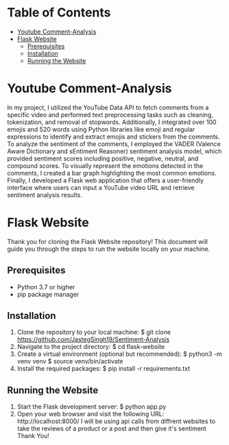 # Table of Contents
- [Youtube Comment-Analysis](#youtube-comment-analysis)
- [Flask Website](#flask-website)
  - [Prerequisites](#prerequisites)
  - [Installation](#installation)
  - [Running the Website](#running-the-website)
# <a name="youtube-comment-analysis"></a>Youtube Comment-Analysis
In my project, I utilized the YouTube Data API to fetch comments from a specific video and performed text preprocessing tasks such as cleaning, tokenization, and removal of stopwords. Additionally, I integrated over 100 emojis and 520 words using Python libraries like emoji and regular expressions to identify and extract emojis and stickers from the comments. To analyze the sentiment of the comments, I employed the VADER (Valence Aware Dictionary and sEntiment Reasoner) sentiment analysis model, which provided sentiment scores including positive, negative, neutral, and compound scores. To visually represent the emotions detected in the comments, I created a bar graph highlighting the most common emotions. Finally, I developed a Flask web application that offers a user-friendly interface where users can input a YouTube video URL and retrieve sentiment analysis results.
# <a name="flask-website"></a>Flask Website
Thank you for cloning the Flask Website repository! This document will guide you through the steps to run the website locally on your machine.

## <a name="prerequisites"></a>Prerequisites
- Python 3.7 or higher
- pip package manager

## <a name="installation"></a>Installation

1. Clone the repository to your local machine:
$ git clone https://github.com/JastegSingh19/Sentiment-Analysis
2. Navigate to the project directory:
$ cd flask-website
3. Create a virtual environment (optional but recommended):
$ python3 -m venv venv
$ source venv/bin/activate
4. Install the required packages:
$ pip install -r requirements.txt
## Running the Website

1. Start the Flask development server:
$ python app.py
2. Open your web browser and visit the following URL:
http://localhost:8000/
I will be using api calls from diffrent websites to take the reviews of a product or a post and then give it's sentiment
Thank You!
